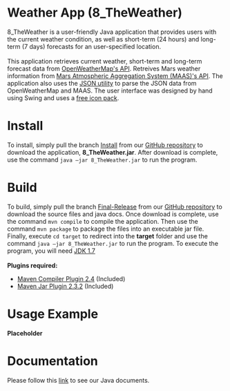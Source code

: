 # Weather App (8_TheWeather)

8_TheWeather is a user-friendly Java application that provides users with the current weather condition, as well as short-term (24 hours) and long-term (7 days) forecasts for an user-specified location.
<br /><br />
This application retrieves current weather, short-term and long-term forecast data from [OpenWeatherMap's API](http://openweathermap.org/api).
Retreives Mars weather information from [Mars Atmospheric Aggregation System (MAAS)'s API](http://marsweather.ingenology.com/).
The application also uses the [JSON utility](http://www.json.org/java/) to parse the JSON data from OpenWeatherMap and MAAS.
The user interface was designed by hand using Swing and uses a [free icon pack](http://www.alessioatzeni.com/meteocons/).

# Install

To install, simply pull the branch [Install](https://github.com/UWO-2212-W2015/team8/tree/Install) from our [GitHub repository](https://github.com/UWO-2212-W2015/team8) to download the application, <b>8_TheWeather.jar</b>.
After download is complete, use the command `java –jar 8_TheWeather.jar` to run the program.
 
# Build

To build, simply pull the branch [Final-Release](https://github.com/UWO-2212-W2015/team8/tree/Final-Release) from our [GitHub repository](https://github.com/UWO-2212-W2015/team8) to download the source files and java docs.
Once download is complete, use the command `mvn compile` to compile the application. Then use the command `mvn package` to package the files into an executable jar file.
Finally, execute `cd target` to redirect into the <b>target</b> folder and use the command `java –jar 8_TheWeather.jar` to run the program. To execute the program, you will need [JDK 1.7](http://www.oracle.com/technetwork/java/javase/downloads/jdk7-downloads-1880260.html)
<br /><br /><b>Plugins required:</b>
* [Maven Compiler Plugin 2.4](http://search.maven.org/#artifactdetails|org.apache.maven.plugins|maven-jar-plugin|2.4|maven-plugin) (Included)
* [Maven Jar Plugin 2.3.2](http://search.maven.org/#artifactdetails|org.apache.maven.plugins|maven-compiler-plugin|2.3.2|maven-plugin) (Included)


# Usage Example
<b>Placeholder</b>

# Documentation

Please follow this [link](https://github.com/UWO-2212-W2015/team8/tree/Final-Release/doc) to see our Java documents.
